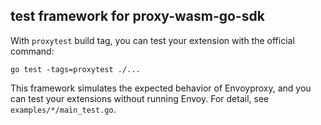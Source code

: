 ##  test framework for proxy-wasm-go-sdk

With `proxytest` build tag, you can test your extension with the official command:

```
go test -tags=proxytest ./... 
```

This framework simulates the expected behavior of Envoyproxy, and you can test your extensions without running Envoy. 
For detail, see `examples/*/main_test.go`.